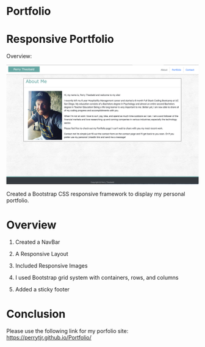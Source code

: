 # Portfolio

# Responsive Portfolio

Overview:

![](https://github.com/perrytjr/Portfolio/blob/master/assets/images/Screen%20Shot%202020-07-14%20at%205.02.02%20PM.png)

Created a Bootstrap CSS responsive framework to display my personal portfolio.

# Overview 

1. Created a NavBar

2. A Responsive Layout

3. Included Responsive Images

4. I used Bootstrap grid system with containers, rows, and columns

5. Added a sticky footer


# Conclusion

Please use the following link for my porfolio site: https://perrytjr.github.io/Portfolio/ 